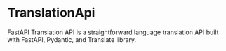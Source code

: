 # TranslationApi
FastAPI Translation API is a straightforward language translation API built with FastAPI, Pydantic, and Translate library.
